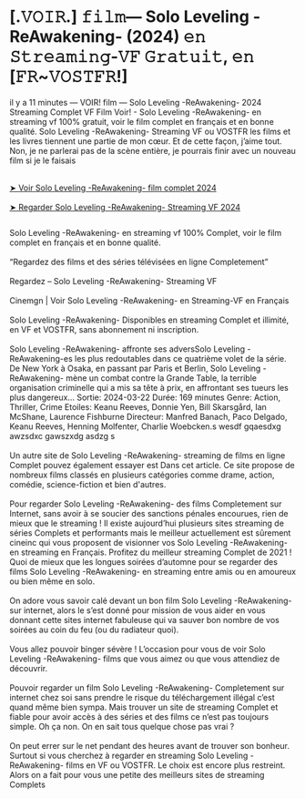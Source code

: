 # [.𝚅𝙾𝙸𝚁.] 𝚏𝚒𝚕𝚖— Solo Leveling -ReAwakening- (2024) 𝚎𝚗 𝚂𝚝𝚛𝚎𝚊𝚖𝚒𝚗𝚐-𝚅𝙵 𝙶𝚛𝚊𝚝𝚞𝚒𝚝, 𝚎𝚗 [𝙵𝚁~𝚅𝙾𝚂𝚃𝙵𝚁!]

<div class="ipc-html-content-inner-div">il y a 11 minutes — VOIR! film — Solo Leveling -ReAwakening- 2024 Streaming Complet VF Film Voir! - Solo Leveling -ReAwakening- en streaming vf 100% gratuit, voir le film complet en français et en bonne qualité. Solo Leveling -ReAwakening- Streaming VF ou VOSTFR les films et les livres tiennent une partie de mon cœur. Et de cette façon, j’aime tout. Non, je ne parlerai pas de la scène entière, je pourrais finir avec un nouveau film si je le faisais<br>

<br><a class="ipc-md-link" href="https://sixmedia.online/fr/movie/1357633/solo-leveling-reawakening"> ➤ Voir Solo Leveling -ReAwakening- film complet 2024 </a><br><br><a class="ipc-md-link" href="https://sixmedia.online/fr/movie/1357633/solo-leveling-reawakening"> ➤ Regarder Solo Leveling -ReAwakening- Streaming VF 2024 </a></div>

<a href="https://sixmedia.online/fr/movie/1357633/solo-leveling-reawakening" rel="nofollow"><img src="https://i.postimg.cc/gjM7d5zQ/trhth.gif" alt="" style="max-width: 100%;"></a></p>

<div class="ipc-html-content-inner-div">Solo Leveling -ReAwakening- en streaming vf 100% Complet, voir le film complet en français et en bonne qualité.<br><br>“Regardez des films et des séries télévisées en ligne Completement”<br><br>Regardez – Solo Leveling -ReAwakening- Streaming VF<br><br>Cinemgn | Voir Solo Leveling -ReAwakening- en Streaming-VF en Français<br><br>Solo Leveling -ReAwakening- Disponibles en streaming Complet et illimité, en VF et VOSTFR, sans abonnement ni inscription.<br><br>Solo Leveling -ReAwakening- affronte ses adversSolo Leveling -ReAwakening-es les plus redoutables dans ce quatrième volet de la série. De New York à Osaka, en passant par Paris et Berlin, Solo Leveling -ReAwakening- mène un combat contre la Grande Table, la terrible organisation criminelle qui a mis sa tête à prix, en affrontant ses tueurs les plus dangereux... Sortie: 2024-03-22 Durée: 169 minutes Genre: Action, Thriller, Crime Etoiles: Keanu Reeves, Donnie Yen, Bill Skarsgård, Ian McShane, Laurence Fishburne Directeur: Manfred Banach, Paco Delgado, Keanu Reeves, Henning Molfenter, Charlie Woebcken.s wesdf gqaesdxg awzsdxc gawszxdg asdzg s<br><br>Un autre site de Solo Leveling -ReAwakening- streaming de films en ligne Complet pouvez également essayer est Dans cet article. Ce site propose de nombreux films classés en plusieurs catégories comme drame, action, comédie, science-fiction et bien d'autres.<br><br>Pour regarder Solo Leveling -ReAwakening- des films Completement sur Internet, sans avoir à se soucier des sanctions pénales encourues, rien de mieux que le streaming ! Il existe aujourd’hui plusieurs sites streaming de séries Complets et performants mais le meilleur actuellement est sûrement cineinc qui vous proposent de visionner vos Solo Leveling -ReAwakening- en streaming en Français. Profitez du meilleur streaming Complet de 2021 ! Quoi de mieux que les longues soirées d’automne pour se regarder des films Solo Leveling -ReAwakening- en streaming entre amis ou en amoureux ou bien même en solo.<br><br>On adore vous savoir calé devant un bon film Solo Leveling -ReAwakening- sur internet, alors le s’est donné pour mission de vous aider en vous donnant cette sites internet fabuleuse qui va sauver bon nombre de vos soirées au coin du feu (ou du radiateur quoi).<br><br>Vous allez pouvoir binger sévère ! L’occasion pour vous de voir Solo Leveling -ReAwakening- films que vous aimez ou que vous attendiez de découvrir.<br><br>Pouvoir regarder un film Solo Leveling -ReAwakening- Completement sur internet chez soi sans prendre le risque du téléchargement illégal c’est quand même bien sympa. Mais trouver un site de streaming Complet et fiable pour avoir accès à des séries et des films ce n’est pas toujours simple. Oh ça non. On en sait tous quelque chose pas vrai ?<br><br>On peut errer sur le net pendant des heures avant de trouver son bonheur. Surtout si vous cherchez à regarder en streaming Solo Leveling -ReAwakening- films en VF ou VOSTFR. Le choix est encore plus restreint. Alors on a fait pour vous une petite des meilleurs sites de streaming Complets</div>
</p>
